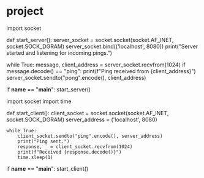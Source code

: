 # project

import socket

def start_server():
    server_socket = socket.socket(socket.AF_INET, socket.SOCK_DGRAM)
    server_socket.bind(('localhost', 8080))
    print("Server started and listening for incoming pings.")

  while True:
        message, client_address = server_socket.recvfrom(1024)
        if message.decode() == "ping":
            print(f"Ping received from {client_address}")
            server_socket.sendto("pong".encode(), client_address)

if __name__ == "__main__":
    start_server()







    
import socket
import time

def start_client():
    client_socket = socket.socket(socket.AF_INET, socket.SOCK_DGRAM)
    server_address = ('localhost', 8080)

    while True:
        client_socket.sendto("ping".encode(), server_address)
        print("Ping sent.")
        response, _ = client_socket.recvfrom(1024)
        print(f"Received {response.decode()}")
        time.sleep(1)

if __name__ == "__main__":
    start_client()
